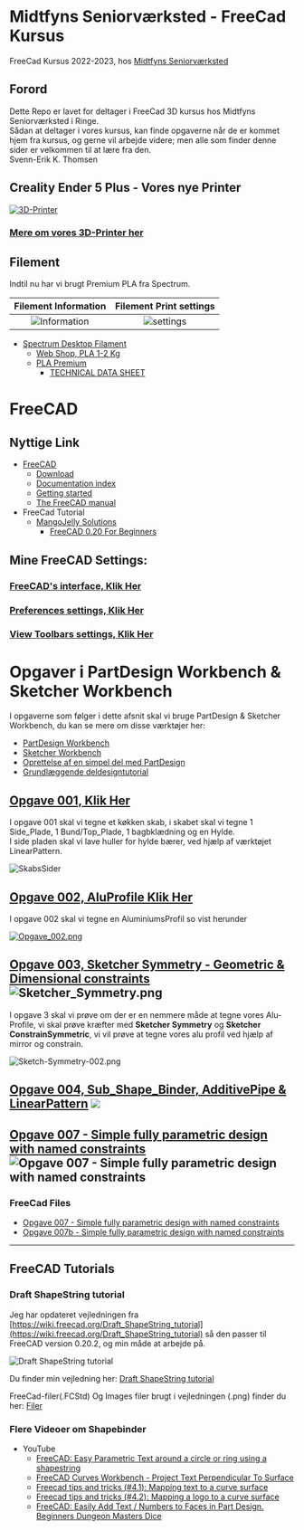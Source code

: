 # Midtfyns Seniorværksted - FreeCad Kursus

FreeCad Kursus 2022-2023, hos [Midtfyns Seniorværksted](https://goo.gl/maps/WXFCVKzskd565Whi8)

## Forord  

Dette Repo er lavet for deltager i FreeCad 3D kursus hos Midtfyns Seniorværksted i Ringe.  
Sådan at deltager i vores kursus, kan finde opgaverne når de er kommet hjem fra kursus, og gerne vil arbejde videre; men alle som finder denne sider er velkommen til at lære fra den.  
Svenn-Erik K. Thomsen

## Creality Ender 5 Plus - Vores nye Printer

[![3D-Printer](./3D-Printer/CR-Ender5_Pro_Plus/Image/Creality-Ender-5-Plus-510x510.webp)](./3D-Printer/CR-Ender5_Pro_Plus/README.md)

### [Mere om vores 3D-Printer her](./3D-Printer/CR-Ender5_Pro_Plus/README.md)

## Filement

Indtil nu har vi brugt Premium PLA fra Spectrum.

|Filement Information |Filement Print settings |
|:---:|:---:|
|![Information](./Images/Filement_1.png)|![settings](./Images/Filement_2.png)| 

* [Spectrum Desktop Filament](https://spectrumfilaments.com/en/products-serie/desktopline/) 
  * [Web Shop, PLA 1-2 Kg](https://shop.spectrumfilaments.com/eng_m_PLA-1630.html?filter_traits[51]=107,131&filter_traits[19]=20)
  * [PLA Premium](https://cdn.3dstore.dk/wp-content/uploads/2021/03/Spectrum_Catalogue_2019.pdf)
    * [TECHNICAL DATA SHEET](https://spectrumfilaments.com/wp-content/uploads/2021/12/en_tds_spectrum_pla_premium.pdf)

# FreeCAD

## Nyttige Link

* [FreeCAD](https://www.freecadweb.org/)
  * [Download](https://www.freecadweb.org/downloads.php)
  * [Documentation index](https://wiki.freecad.org/)
  * [Getting started](https://wiki.freecad.org/Getting_started)
  * [The FreeCAD manual](https://wiki.freecad.org/Manual)
* FreeCad Tutorial
  * [MangoJelly Solutions](https://www.youtube.com/c/MangoJellySolutions/playlists)
    * [FreeCAD 0.20 For Beginners](https://www.youtube.com/playlist?list=PLWuyJLVUNtc0UszswD0oD5q4VeWTrK7JC)

## Mine FreeCAD Settings:

### [FreeCAD's interface, Klik Her](./FreeCAD_%20interface.md)

### [Preferences settings, Klik Her](./PreferencesSettings.md)  

### [View Toolbars settings, Klik Her](./ViewToolbarsSettings.md)

# Opgaver i PartDesign Workbench & Sketcher Workbench

I opgaverne som følger i dette afsnit skal vi bruge PartDesign & Sketcher Workbench, du kan se mere om disse værktøjer her:

* [PartDesign Workbench](https://wiki.freecad.org/PartDesign_Workbench)
* [Sketcher Workbench](https://wiki.freecad.org/Sketcher_Workbench)
* [Oprettelse af en simpel del med PartDesign](https://wiki.freecad.org/Creating_a_simple_part_with_PartDesign)
* [Grundlæggende deldesigntutorial](https://wiki.freecad.org/Basic_Part_Design_Tutorial)

## [Opgave 001, Klik Her](./Opgaver/001_PartDesign/README.md)

I opgave 001 skal vi tegne et køkken skab, i skabet skal vi tegne 1 Side_Plade, 1 Bund/Top_Plade, 1 bagbklædning og en Hylde.  
I side pladen skal vi lave huller for hylde bærer, ved hjælp af værktøjet LinearPattern.

![SkabsSider](./Opgaver/001_PartDesign/Images/001.000_PartDesign_skabsSider.png)

## [Opgave 002, AluProfile Klik Her](./Opgaver/002_PartDesign-AluProfile/README.md)

I opgave 002 skal vi tegne en AluminiumsProfil so vist herunder

[![Opgave_002.png](./Images/Opgave_002.png)](./Opgaver/002_PartDesign-AluProfile/002_PartDesign-AluProfile.md)

## [Opgave 003, Sketcher Symmetry - Geometric & Dimensional constraints](./Opgaver/003_Sketcher%20Symmetry%20-%20Geometric%20%26%20Dimensional%20constraints/README.md) ![Sketcher_Symmetry.png](./Opgaver/003_Symmetry_og_Symmetrical_Constraint/Images/Icon64/Sketcher_Symmetry.png)

I opgave 3 skal vi prøve om der er en nemmere måde at tegne vores Alu-Profile, vi skal prøve kræfter med **Sketcher Symmetry** og **Sketcher ConstrainSymmetric**, vi vil prøve at tegne vores alu profil ved hjælp af mirror og constrain.

![Sketch-Symmetry-002.png](./Opgaver/003_Symmetry_og_Symmetrical_Constraint/Images/Sketch/Sketch-Symmetry.png)

## [Opgave 004, Sub_Shape_Binder, AdditivePipe & LinearPattern](./Opgaver/004_CpuBox/) ![](./Opgaver/004_CpuBox/Images/Body_BOX/Body_BOX_Pocket_2022-11-19_22-20-50.png)

## [Opgave 007 - Simple fully parametric design with named constraints](./Opgaver/007%20Simple%20fully%20parametric%20design%20with%20named%20constraints/) ![Opgave 007 - Simple fully parametric design with named constraints](./Opgaver/007%20Simple%20fully%20parametric%20design%20with%20named%20constraints/Images/Slutresultat_2022-12-08%2019-19-12.png)

### FreeCad Files

* [Opgave 007 - Simple fully parametric design with named constraints](./Opgaver/007%20Simple%20fully%20parametric%20design%20with%20named%20constraints/FreeCAD_Files/007%20Simple%20fully%20parametric%20design%20with%20named%20constraints.FCStd)
* [Opgave 007b - Simple fully parametric design with named constraints](./Opgaver/007%20Simple%20fully%20parametric%20design%20with%20named%20constraints/FreeCAD_Files/007b%20Simple%20fully%20parametric%20design%20with%20named%20constraints.FCStd)

<HR>

## FreeCAD Tutorials

### Draft ShapeString tutorial

Jeg har opdateret vejledningen fra [https://wiki.freecad.org/Draft_ShapeString_tutorial](https://wiki.freecad.org/Draft_ShapeString_tutorial) så den passer til FreeCAD version 0.20.2, og min måde at arbejde på.

![Draft ShapeString tutorial](./FreeCAD_Tutorials/Draft%20ShapeString/Image/EndResult.png)

Du finder min vejledning her: [Draft ShapeString tutorial](./FreeCAD_Tutorials/Draft%20ShapeString/Draft%20ShapeString.md)

FreeCad-filer(.FCStd) Og Images filer brugt i vejledningen (.png) finder du her: [Filer](./FreeCAD_Tutorials/Draft%20ShapeString/) 


### Flere Videoer om Shapebinder

* YouTube
  * [FreeCAD: Easy Parametric Text around a circle or ring using a shapestring](https://www.youtube.com/watch?v=AJD5bFa8m3I)
  * [FreeCAD Curves Workbench - Project Text Perpendicular To Surface](https://www.youtube.com/watch?v=3DHeM8fpx1E)
  * [Freecad tips and tricks (#4.1): Mapping text to a curve surface](https://www.youtube.com/watch?v=yV26cig0p4I&list=PLx98w64d9GuM5RUTP373VxUmqCTVKDLYd&index=5)
  * [Freecad tips and tricks (#4.2): Mapping a logo to a curve surface](https://www.youtube.com/watch?v=x8ObvOhdiuE)
  * [FreeCAD: Easily Add Text / Numbers to Faces in Part Design. Beginners Dungeon Masters Dice](https://www.youtube.com/watch?v=IwcT72R06ok)